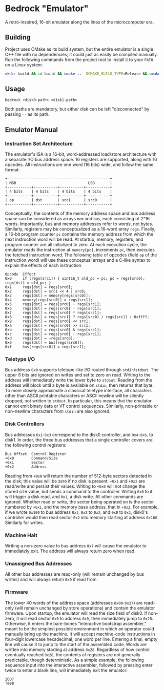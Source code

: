 # Bedrock "Emulator"

A retro-inspired, 16-bit emulator along the lines of the microcomputer era.

## Building

Project uses CMake as its build system, but the entire emulator is a single C++ file with no dependencies; it could just
as easily be compiled manually. Run the following commands from the project root to install it to your `PATH` on a Linux
system:
```bash
mkdir build && cd build && cmake .. -DCMAKE_BUILD_TYPE=Release && cmake --build . && sudo cmake --install .
```

## Usage
```
bedrock <disk0-path> <disk1-path>
```

Both paths are mandatory, but either disk can be left "disconnected" by passing `--` as its path.

## Emulator Manual

### Instruction Set Architecture
The emulator's ISA is a 16-bit, word-addressed load/store architecture with a separate I/O bus address space. 16
registers are supported, along with 16 opcodes. All instructions are one word (16 bits) wide, and follow the same
format:
```
+-----------------------------------------------+
| MSB                                 LSB       |
+-----------+-----------+-----------+-----------+
| 4 bits    | 4 bits    | 4 bits    | 4 bits    |
+-----------+-----------+-----------+-----------+
| op        | dst       | src1      | src0      |
+-----------+-----------+-----------+-----------+
```

Conceptually, the contents of the memory address space and bus address space can be considered as arrays `mem` and
`bus`, each consisting of 2^16 words. Importantly, bus and memory addresses refer to _words_, not bytes. Similarly,
registers may be conceptualized as a 16-word array `regs`. Finally, a 16-bit program counter `pc` contains the memory
address from which the next instruction word will be read. At startup, memory, registers, and program counter are all
initialized to zero. At each execution cycle, the emulator reads the instruction at `memory[pc]`, increments `pc`, then
executes the fetched instruction word. The following table of opcodes (field `op` of the instruction word) will use
these conceptual arrays and a C-like syntax to explain the effects of each instruction.

```
Opcode  Effect
0x0     if (regs[src1]) { uint16_t old_pc = pc; pc = regs[src0]; regs[dst] = old_pc; }
0x1     regs[dst] = regs[src0];
0x2     regs[dst] = src1 << 4 | src0;
0x3     regs[dst] = memory[regs[src0]];
0x4     memory[regs[src0]] = regs[src1];
0x5     regs[dst] = regs[src0] + regs[src1];
0x6     regs[dst] = regs[src0] - regs[src1];
0x7     regs[dst] = regs[src0] * regs[src1];
0x8     regs[dst] = regs[src1] ? regs[src0] / regs[src1] : 0xffff;
0x9     regs[dst] = regs[src0] << src1;
0xa     regs[dst] = regs[src0] >> src1;
0xb     regs[dst] = regs[src0] & regs[src1];
0xc     regs[dst] = regs[src0] | regs[src1];
0xd     regs[dst] = ~regs[src0];
0xe     regs[dst] = bus[regs[src0]];
0xf     bus[regs[src0]] = regs[src1];
```

### Teletype I/O
Bus address `0x0` supports teletype-like I/O routed through `stdin`/`stdout`. The upper 8 bits are ignored on writes and
set to zero on read. Writing to the address will immediately write the lower byte to `stdout`. Reading from the address
will block until a byte is available on `stdin`, then returns that byte. To more closely approximate a classical
teletype interface, all characters other than ASCII printable characters or ASCII newline will be silently dropped, not
written to `stdout`. In particular, this means that the emulator cannot emit binary data or VT control sequences.
Similarly, non-printable or non-newline characters from `stdin` are also ignored.

### Disk Controllers
Bus addresses `0x1`-`0x3` correspond to the disk0 controller, and `0x4`-`0x6`, to disk1. In order, the three bus
addresses that a single controller covers are the following control registers:
```
Bus Offset  Control Register
+0x0        Command/Size
+0x1        Sector
+0x2        Address
```

Reading from `+0x0` will return the number of 512-byte sectors detected in the disk; this value will be zero if no disk
is present. `+0x1` and `+0x2` are read/write and persist their values. Writing to `+0x0` will not change the stored size
value, but sends a command to the controller. Writing `0x0` to it will trigger a disk read, and `0x1`, a disk write. All
other commands are ignored. Whether read or write, the sector being operated on is the sector numbered by `+0x1`, and
the memory base address, that in `+0x2`. For example, if we wrote `0x100` to bus address `0x3`, `0x2` to `0x2`, and
`0x0` to `0x1`, disk0's controller would then read sector `0x2` into memory starting at address `0x100`. Similarly for
writes.

### Machine Halt
Writing a non-zero value to bus address `0x7` will cause the emulator to immediately exit. The address will always
return zero when read.

### Unassigned Bus Addresses
All other bus addresses are read-only (will remain unchanged by bus writes) and will always return `0x0` if read from.

### Firmware
The lower 40 words of the address space (addresses `0x00`-`0x27`) are read-only (will remain unchanged by store
operations) and contain the emulator firmware. Upon startup, the emulator will read the size field of disk0. If
non-zero, it will read sector `0x0` to address `0x0`, then immediately jump to `0x28`. Otherwise, it enters the
bare-bones "interactive bootstrap assembler," meant to be the simplest possible environment in which an operator could
manually bring up the machine. It will accept machine-code instructions in four-digit lowercase hexadecimal, one word
per line. Entering a final, empty line will cause it to jump to the start of the assembled code. Words are written into
memory starting at address `0x28`. Regardless of how control eventually reached `0x28`, the contents of registers are
not generally predictable, though deterministic. As a simple example, the following sequence input into the interactive
assembler, followed by pressing enter twice to enter a blank line, will immediately exit the emulator:
```
2007
f000
```
